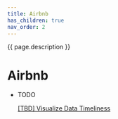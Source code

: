 ```yaml
---
title: Airbnb
has_children: true
nav_order: 2
---
```

{{ page.description }}

# Airbnb

- TODO

  [[TBD] Visualize Data Timeliness](https://medium.com/airbnb-engineering/visualizing-data-timeliness-at-airbnb-ee638fdf4710)

